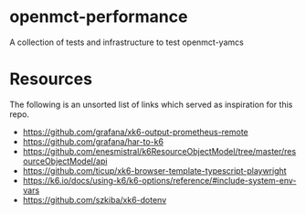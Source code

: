 # openmct-performance
A collection of tests and infrastructure to test openmct-yamcs


# Resources
The following is an unsorted list of links which served as inspiration for this repo.
- https://github.com/grafana/xk6-output-prometheus-remote
- https://github.com/grafana/har-to-k6
- https://github.com/enesmistral/k6ResourceObjectModel/tree/master/resourceObjectModel/api
- https://github.com/ticup/xk6-browser-template-typescript-playwright
- https://k6.io/docs/using-k6/k6-options/reference/#include-system-env-vars
- https://github.com/szkiba/xk6-dotenv
